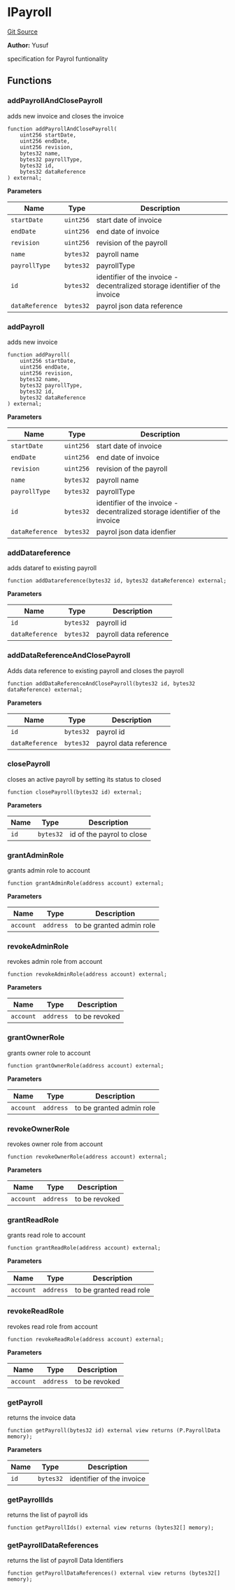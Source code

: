 # IPayroll
[Git Source](https://gitlab.com/paper-tale-digital/blockchain/blob/3aef46fe69e8a41cefa0ac9d66abcd9403a5af24/src/payroll/interfaces/IPayroll.sol)

**Author:**
Yusuf

specification for Payrol funtionality


## Functions
### addPayrollAndClosePayroll

adds new invoice and closes the invoice


```solidity
function addPayrollAndClosePayroll(
    uint256 startDate,
    uint256 endDate,
    uint256 revision,
    bytes32 name,
    bytes32 payrollType,
    bytes32 id,
    bytes32 dataReference
) external;
```
**Parameters**

|Name|Type|Description|
|----|----|-----------|
|`startDate`|`uint256`|start date of invoice|
|`endDate`|`uint256`|end date of invoice|
|`revision`|`uint256`|revision of the payroll|
|`name`|`bytes32`|payroll name|
|`payrollType`|`bytes32`|payrollType|
|`id`|`bytes32`|identifier of the invoice - decentralized storage identifier of the invoice|
|`dataReference`|`bytes32`|payrol json data reference|


### addPayroll

adds new invoice


```solidity
function addPayroll(
    uint256 startDate,
    uint256 endDate,
    uint256 revision,
    bytes32 name,
    bytes32 payrollType,
    bytes32 id,
    bytes32 dataReference
) external;
```
**Parameters**

|Name|Type|Description|
|----|----|-----------|
|`startDate`|`uint256`|start date of invoice|
|`endDate`|`uint256`|end date of invoice|
|`revision`|`uint256`|revision of the payroll|
|`name`|`bytes32`|payroll name|
|`payrollType`|`bytes32`|payrollType|
|`id`|`bytes32`|identifier of the invoice - decentralized storage identifier of the invoice|
|`dataReference`|`bytes32`|payrol json data idenfier|


### addDatareference

adds dataref to existing payroll


```solidity
function addDatareference(bytes32 id, bytes32 dataReference) external;
```
**Parameters**

|Name|Type|Description|
|----|----|-----------|
|`id`|`bytes32`|payroll id|
|`dataReference`|`bytes32`|payroll data reference|


### addDataReferenceAndClosePayroll

Adds data reference to existing payroll and closes the payroll


```solidity
function addDataReferenceAndClosePayroll(bytes32 id, bytes32 dataReference) external;
```
**Parameters**

|Name|Type|Description|
|----|----|-----------|
|`id`|`bytes32`|payrol id|
|`dataReference`|`bytes32`|payrol data reference|


### closePayroll

closes an active payroll by setting its status to closed


```solidity
function closePayroll(bytes32 id) external;
```
**Parameters**

|Name|Type|Description|
|----|----|-----------|
|`id`|`bytes32`|id of the payrol to close|


### grantAdminRole

grants admin role to account


```solidity
function grantAdminRole(address account) external;
```
**Parameters**

|Name|Type|Description|
|----|----|-----------|
|`account`|`address`|to be granted admin role|


### revokeAdminRole

revokes admin role from account


```solidity
function revokeAdminRole(address account) external;
```
**Parameters**

|Name|Type|Description|
|----|----|-----------|
|`account`|`address`|to be revoked|


### grantOwnerRole

grants owner role to account


```solidity
function grantOwnerRole(address account) external;
```
**Parameters**

|Name|Type|Description|
|----|----|-----------|
|`account`|`address`|to be granted admin role|


### revokeOwnerRole

revokes owner role from account


```solidity
function revokeOwnerRole(address account) external;
```
**Parameters**

|Name|Type|Description|
|----|----|-----------|
|`account`|`address`|to be revoked|


### grantReadRole

grants read role to account


```solidity
function grantReadRole(address account) external;
```
**Parameters**

|Name|Type|Description|
|----|----|-----------|
|`account`|`address`|to be granted read role|


### revokeReadRole

revokes read role from account


```solidity
function revokeReadRole(address account) external;
```
**Parameters**

|Name|Type|Description|
|----|----|-----------|
|`account`|`address`|to be revoked|


### getPayroll

returns the invoice data


```solidity
function getPayroll(bytes32 id) external view returns (P.PayrollData memory);
```
**Parameters**

|Name|Type|Description|
|----|----|-----------|
|`id`|`bytes32`|identifier of the invoice|


### getPayrollIds

returns the list of payroll ids


```solidity
function getPayrollIds() external view returns (bytes32[] memory);
```

### getPayrollDataReferences

returns the list of payroll Data Identifiers


```solidity
function getPayrollDataReferences() external view returns (bytes32[] memory);
```

